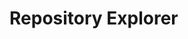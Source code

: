 # Repository Explorer

<div id="app">
  <package-explorer></package-explorer>
</div>

<script>
const { createApp, ref, computed } = Vue;

const PackageExplorer = {
  setup() {
    const packages       = ref(null);
    const samples        = ref(null);
    const searchQuery    = ref('');
    const archiveType    = ref('community-archive');
    const mapInstance    = ref(null);
    var   mapMarkers     = [];
    const markerClusters = L.markerClusterGroup();

    const packageTitles = computed(() => {
      if (!packages.value) { return []; }
      return packages.value.map(pac => pac.packageTitle.toLowerCase());
    });

    const filteredPackages = computed(() => {
      if (!packageTitles.value) { return []; }
      if (!searchQuery.value) { return packages.value; }
      const lowercaseQuery = searchQuery.value.toLowerCase();
      const matchingPackageTitles = packageTitles.value.filter(title =>
        title.includes(lowercaseQuery)
      );
      return packages.value.filter(pac =>
        matchingPackageTitles.includes(pac.packageTitle.toLowerCase())
      );
    });

    const loadPackages = async () => {
      try {
        let apiUrl = 'https://server.poseidon-adna.org/packages';
        apiUrl += ('?archive=' + archiveType.value);
        const response_pacs = await fetch(apiUrl);
        const response_pacs_json = await response_pacs.json();
        packages.value = response_pacs_json.serverResponse.packageInfo;
      } catch (error) {
        console.error(error);
      }
    };

    const loadSamples = async () => {
      try {  
        let apiUrl = 'https://server.poseidon-adna.org/individuals?additionalJannoColumns=Latitude,Longitude';
        apiUrl += ('&archive=' + archiveType.value);
        const response_inds = await fetch(apiUrl);
        const response_inds_json = await response_inds.json();
        samples.value = response_inds_json.serverResponse.extIndInfo;
      } catch (error) {
        console.error(error);
      }
    };

    const addSamplesToMap = async () => {
      try {
        if (!mapInstance.value) { return; }
        if (!samples.value) { return; }

        samples.value.forEach(ind => {
          const addCols = ind.additionalJannoColumns;
          const lat = addCols.filter(oneCol => oneCol[0] == "Latitude")[0][1];
          const lng = addCols.filter(oneCol => oneCol[0] == "Longitude")[0][1];

          if (packageTitles.value.includes(ind.packageTitle.toLowerCase())) {
            const popupContent = `<b>Package:</b> ${ind.packageTitle}<br><b>Package Version:</b> ${ind.packageVersion}<br><b>Poseidon ID:</b> ${ind.poseidonID}`;
            const oneMarker = L.marker([lat, lng]).bindPopup(popupContent);
            mapMarkers.push(oneMarker);
          }
        });
        markerClusters.addLayers(mapMarkers);
        mapInstance.value.addLayer(markerClusters);
      } catch (error) {
        console.error(error);
      }
    };

    const resetMarkers = () => {
      markerClusters.removeLayers(mapMarkers);
      mapMarkers = [];
    };

    const loadAllData = async () => {
      await loadPackages();
      await loadSamples();
    }

    const updateMap = async () => {
      resetMarkers();
      addSamplesToMap();
    };

    const showSelection = async () => {
      await loadAllData();
      updateMap();
    };

    const highlightSamplesInMap = (packageTitle) => {
      updateMap();
    };

    const downloadGenotypeData = (packageTitle) => {
      const downloadLink = document.createElement('a');
      downloadLink.href = `https://server.poseidon-adna.org/zip_file/${packageTitle}`;
      downloadLink.download = `${packageTitle}.zip`;
      downloadLink.click();
    };

    // app startup
    loadAllData();

    return {
      packages,
      searchQuery,
      archiveType,
      mapInstance,
      filteredPackages,
      showSelection,
      highlightSamplesInMap,
      resetMarkers,
      downloadGenotypeData,
    };
  },
  template: `
    <div>
      <div>
        <label for="archive_type">Archive type:</label>
        <select id="archive_type" v-model="archiveType">
          <option value="community-archive">Poseidon Community Archive</option>
          <option value="aadr-archive">Poseidon AADR Archive</option>
        </select>
      </div>

      <div></div> <!-- Empty div for spacing -->

      <button @click="showSelection">Show Selection</button>
      <button @click="resetMarkers">Reset Markers</button>

      <div v-if="packages">

        <map-view></map-view>

        <table class="table-view">
          <thead>
            <tr>
              <th style="background-color: black; color: white;">Package Title</th>
              <th style="background-color: black; color: white;">Package Information</th>
            </tr>
          </thead>
          <tbody>
            <tr v-for="pac in filteredPackages" :key="pac.packageTitle">
              <td>{{ pac.packageTitle }}</td>
              <td>
                <b>Description:</b> {{ pac.description }}<br>
                <b>Version:</b> {{ pac.packageVersion }}<br>
                <b>Last Modified:</b> {{ pac.lastModified }}<br>
                <b>Poseidon Version:</b> {{ pac.poseidonVersion }}<br>
                <b>Nr of Individuals:</b> {{ pac.nrIndividuals }}<br>
                <b>Download genotype data:</b> 
                <button @click="downloadGenotypeData(pac.packageTitle)">Download</button>
                <br>
                <button @click="highlightSamplesInMap(pac.packageTitle)">Highlight Samples</button>
              </td>
            </tr>
          </tbody>
        </table>
      </div>
    </div>
  `,
};

const MapView = {
  template: `
    <div>
      <div id="map" style="height: 400px;"></div>
    </div>
  `,
  mounted() {
    const map = L.map('map').setView([30, 10], 2);
    L.tileLayer('https://{s}.tile.openstreetmap.org/{z}/{x}/{y}.png', { noWrap: true }).addTo(map);
    this.$parent.mapInstance = map;
    this.$parent.showSelection();
  },
};

const app = createApp(PackageExplorer);
app.component('map-view', MapView);
app.mount('#app');

</script>

<style>
  /* Styles for table view */
  .table-view {
    width: 100%;
    border-collapse: collapse;
  }

  .table-view th,
  .table-view td {
    padding: 8px;
    border: 1px solid #ddd;
    text-align: left;
  }

  /* Common styles */
  label {
    margin-right: 10px;
  }
</style>

